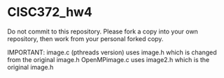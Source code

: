 # CISC372_hw4
Do not commit to this repository.  Please fork a copy into your own repository, then work from your personal forked copy.

IMPORTANT:
image.c (pthreads version) uses image.h which is changed from the original image.h
OpenMPimage.c uses image2.h which is the original image.h